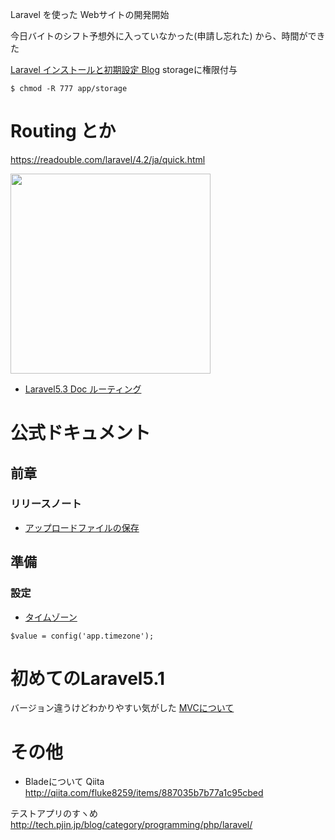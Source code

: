 Laravel を使った Webサイトの開発開始

今日バイトのシフト予想外に入っていなかった(申請し忘れた)
から、時間ができた

[Laravel インストールと初期設定 Blog](http://s-takumi.hatenablog.com/entry/2014/09/21/165215)
storageに権限付与
```
$ chmod -R 777 app/storage
```

# Routing とか
https://readouble.com/laravel/4.2/ja/quick.html

<img width=320 src="https://gyazo.com/5427d4b8279894cb3a772f4196ea2d94.png"/>

- [Laravel5.3 Doc ルーティング](https://readouble.com/laravel/5.3/ja/routing.html)

# 公式ドキュメント
## 前章
### リリースノート
- [アップロードファイルの保存](https://readouble.com/laravel/5.3/ja/releases.html)
## 準備
### 設定
- [タイムゾーン](https://readouble.com/laravel/5.3/ja/configuration.html)
```
$value = config('app.timezone');
```


# 初めてのLaravel5.1
バージョン違うけどわかりやすい気がした
[MVCについて](https://laravel10.wordpress.com/2015/02/15/%E5%88%9D%E3%82%81%E3%81%A6%E3%81%AElaravel-5-1-%E3%83%9A%E3%83%BC%E3%82%B8%E3%81%AE%E8%A1%A8%E7%A4%BA%E3%83%95%E3%83%AD%E3%83%BC/#more-115)

# その他
- Bladeについて Qiita
http://qiita.com/fluke8259/items/887035b7b77a1c95cbed

テストアプリのすヽめ
http://tech.pjin.jp/blog/category/programming/php/laravel/
